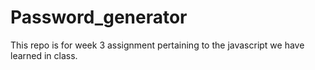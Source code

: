 # Password_generator
This repo is for week 3 assignment pertaining to the javascript we have learned in class. 
